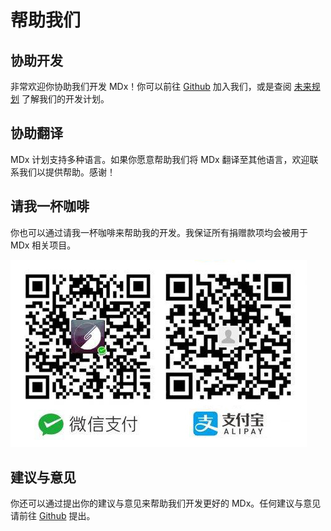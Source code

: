 # 帮助我们

## 协助开发

非常欢迎你协助我们开发 MDx！你可以前往 [Github](https://github.com/yrccondor/mdx) 加入我们，或是查阅 [未来规划](roadmap.md) 了解我们的开发计划。

## 协助翻译

MDx 计划支持多种语言。如果你愿意帮助我们将 MDx 翻译至其他语言，欢迎联系我们以提供帮助。感谢！

## 请我一杯咖啡

你也可以通过请我一杯咖啡来帮助我的开发。我保证所有捐赠款项均会被用于 MDx 相关项目。

![Donate](img/donate.jpg)

## 建议与意见

你还可以通过提出你的建议与意见来帮助我们开发更好的 MDx。任何建议与意见请前往 [Github](https://github.com/yrccondor/mdx/issues) 提出。
